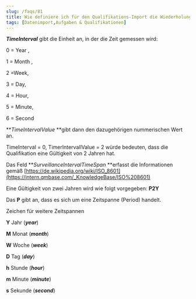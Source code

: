 ```yaml
---
slug: /faqs/81
title: Wie definiere ich für den Qualifikations-Import die Wiederholungsintervalle
tags: [Datenimport,Aufgaben & Qualifikationen]
---
```

***TimeInterval*** gibt die Einheit an, in der die Zeit gemessen wird:

0 = Year ,

1 = Month ,

2 =Week,

3 = Day,

4 = Hour,

5 = Minute,

6 = Second

***TimeIntervalValue* **gibt dann den dazugehörigen nummerischen Wert an.

TimeInterval = 0, TimerIntervallValue = 2 würde bedeuten, dass die Qualifikation eine Gültigkeit von 2 Jahren hat.

Das Feld ***SurveillanceIntervalTimeSpan* **erfasst die Informationen gemäß [https://de.wikipedia.org/wiki/ISO_8601](https://intern.qmbase.com/_KnowledgeBase/ISO%208601)

Eine Gültigkeit von zwei Jahren wird wie folgt vorgegeben: **P2Y**

Das **P** gibt an, dass es sich um eine Zeitspanne (Period) handelt.






Zeichen für weitere Zeitspannen




**Y**
Jahr (***year***)


**M**
Monat (***month***)


**W**
Woche (***week***)


**D**
Tag (***day***)


**h**
Stunde (***hour***)


**m**
Minute (***minute***)


**s**
Sekunde (***second***)


